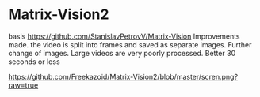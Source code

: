 # Matrix-Vision2
basis https://github.com/StanislavPetrovV/Matrix-Vision
Improvements made.
the video is split into frames and saved as separate images.
Further change of images.
Large videos are very poorly processed.
Better 30 seconds or less

https://github.com/Freekazoid/Matrix-Vision2/blob/master/scren.png?raw=true
